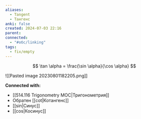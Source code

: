 ```yaml
---
aliases:
  - Tangent
  - Тангенс
anki: false
created: 2024-07-03 22:16
parent: 
connected:
  - "#обс/linking"
tags:
  - fix/empty
---
```



$$
\tan \alpha = \frac{\sin \alpha}{\cos \alpha}
$$

![[Pasted image 20230801182205.png]]







**Connected with:**
- [[514.116 Trigonometry MOC|Тригонометрия]]
- Обратен [[cot|Котангенс]]
- [[sin|Синус]]
- [[cos|Косинус]]

